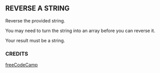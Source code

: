 ## REVERSE A STRING
Reverse the provided string.

You may need to turn the string into an array before you can reverse it.

Your result must be a string.

### CREDITS
[freeCodeCamp](https://www.freecodecamp.org/)
